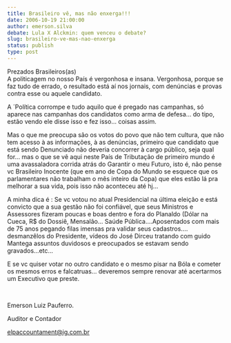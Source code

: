 ```yaml
---
title: Brasileiro vê, mas não enxerga!!!
date: 2006-10-19 21:00:00
author: emerson.silva
debate: Lula X Alckmin: quem venceu o debate?
slug: brasileiro-ve-mas-nao-enxerga
status: publish 
type: post
---
```


Prezados Brasileiros(as)  
A politicagem no nosso País é vergonhosa e insana. Vergonhosa, porque se faz tudo de errado, o resultado está aí nos jornais, com denúncias e provas contra esse ou aquele candidato.


A ´Política corrompe e tudo aquilo que é pregado nas campanhas, só aparece nas campanhas dos candidatos como arma de defesa... do tipo, estão vendo ele disse isso e fez isso... coisas assim.


Mas o que me preocupa são os votos do povo que não tem cultura, que não tem acesso à as informações, à as denúncias, primeiro que candidato que está sendo Denunciado não deveria concorrer à cargo público, seja qual for... mas o que se vê aqui neste País de Tributação de primeiro mundo é uma avassaladora corrida atrás do Garantir o meu Futuro, isto é, não pense vc Brasileiro Inocente (que em ano de Copa do Mundo se esquece que os parlamentares não trabalham o mês inteiro da Copa) que eles estão lá pra melhorar a sua vida, pois isso não aconteceu até hj...


A minha dica é : Se vc votou no atual Presidencial na última eleição e está convicto que a sua gestão não foi confiável, que seus Ministros e Assessores fizeram poucas e boas dentro e fora do Planaldo (Dólar na Cueca, R$ do Dossiê, Mensalão... Saúde Pública....Aposentados com mais de 75 anos pegando filas imensas pra validar seus cadastros.... desmanzêlos do Presidente, vídeos do José Dirceu tratando com guido Mantega assuntos duvidosos e preocupados se estavam sendo gravados...etc...


E se vc quiser votar no outro candidato e o mesmo pisar na Bóla e cometer os mesmos erros e falcatruas... deveremos sempre renovar até acertarmos um Executivo que preste.


 


Emerson Luiz Pauferro.


Auditor e Contador


[elpaccountament@ig.com.br](mailto:elpaccountament@ig.com.br) 


